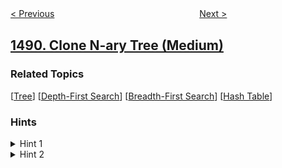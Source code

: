 <!--|This file generated by command(leetcode description); DO NOT EDIT.    |-->
<!--+----------------------------------------------------------------------+-->
<!--|@author    openset <openset.wang@gmail.com>                           |-->
<!--|@link      https://github.com/openset                                 |-->
<!--|@home      https://github.com/openset/leetcode                        |-->
<!--+----------------------------------------------------------------------+-->

[< Previous](../find-critical-and-pseudo-critical-edges-in-minimum-spanning-tree "Find Critical and Pseudo-Critical Edges in Minimum Spanning Tree")
　　　　　　　　　　　　　　　　
[Next >](../average-salary-excluding-the-minimum-and-maximum-salary "Average Salary Excluding the Minimum and Maximum Salary")

## [1490. Clone N-ary Tree (Medium)](https://leetcode.com/problems/clone-n-ary-tree "克隆 N 叉树")



### Related Topics
  [[Tree](../../tag/tree/README.md)]
  [[Depth-First Search](../../tag/depth-first-search/README.md)]
  [[Breadth-First Search](../../tag/breadth-first-search/README.md)]
  [[Hash Table](../../tag/hash-table/README.md)]

### Hints
<details>
<summary>Hint 1</summary>
Traverse the tree, keep a hashtable with you and create a clone node for each node in the tree.
</details>

<details>
<summary>Hint 2</summary>
Start traversing the original tree again and connect each child pointer in the cloned tree the same way as the original tree with the help of the hashtable.
</details>

